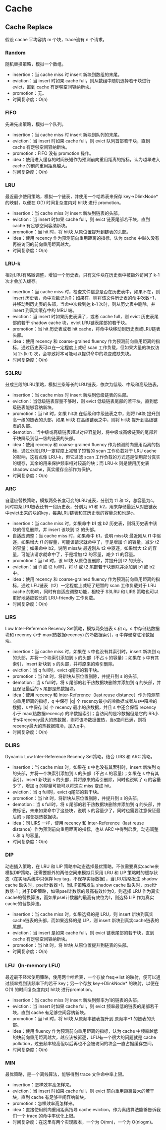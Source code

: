 # Cache
## Cache Replace
假设 cache 平均容纳 m 个块，trace流有 n 个请求。

### Random
随机替换策略，模拟一个数组。
- insertion：当 cache miss 时 insert 新块到数组的末尾。
- eviction：当 insert 时如果 cache full，则从数组中随机选择若干块进行 evict，直到 cache 有足够空间容纳新块。
- promotion：无。
- 时间复杂度：O(n)

### FIFO
先进先出策略，模拟一个队列。
- insertion：当 cache miss 时 insert 新块到队列的末尾。
- eviction：当 insert 时如果 cache full，则 evict 队列首部若干块，直到 cache 有足够空间容纳新块。
- promotion：FIFO 没有 promotion 操作。
- idea：使用进入缓存的时间长短作为预测前向重用距离的指标，认为越早进入 cache 的前向重用距离越大。
- 时间复杂度：O(n)

### LRU
最近最少使用策略，模拟一个链表，并使用一个哈希表来保存 key->DlinkNode* 的映射，以便在 O(1) 时间复杂度内对 hit块 进行 promotion。
- insertion：当 cache miss 时 insert 新块到链表的头部。
- eviction：当 insert 时如果 cache full，则 evict 链表尾部若干块，直到 cache 有足够空间容纳新块。
- promotion：当 hit 时，将 hit块 从原位置提升到链表的头部。
- idea：使用 recency 作为预测前向重用距离的指标，认为 cache 中越久没有再被访问的前向重用距离越大。
- 时间复杂度：O(n)

### LRU-k
相对LRU有略微调整，增加一个历史表，只有文件块在历史表中被额外访问了 k-1 次才会加入缓存。
- insertion：当 cache miss 时，检查文件信息是否在历史表中，如果不在，则 insert 历史表，命中次数记为0；如果在，则将该文件历史表的命中次数+1，并移动到历史表的头部，当命中次数到达 k-1 次时，则从历史表中删除，并 insert 到真实缓存中的 MRU 端。
- eviction：当 insert 时如果历史表满了，或者 cache full，则 evict 历史表尾部的若干 shadow cache 块，evict LRU链表尾部的若干块。
- promotion：当 hit 历史表或者 hit cache，将命中块移动到历史表或LRU链表头部。
- idea：使用 recency 和 coarse-grained fluency 作为预测前向重用距离的指标，通过历史表可以在一定程度上减轻 scan 工作负载，但如果大量的块仅访问 2~(k-1) 次，会导致将本可能可以提供命中的块变成缺失块。 
- 时间复杂度：O(n)

### S3LRU
分成三段的LRU策略，模拟三条等长的LRU链表，依次为低级、中级和高级链表。
- insertion：当 cache miss 时 insert 新块到低级链表的头部。
- eviction：当低级链表容量不够时，则 evict 低级链表尾部的若干块，直到低级链表能够容纳新块。
- promotion：当 hit 时，如果 hit块 在低级和中级链表之中，则将 hit块 提升到高一级的链表的头部，如果 hit块 在高级链表之中，则将 hit块 提升到高级链表的头部。
- demotion：当中级或高级链表超过对应容量时，将中级或高级链表的尾部若干块降级到低一级的链表的头部。
- idea：使用 recency 和 coarse-grained fluency 作为预测前向重用距离的指标，通过分段LRU一定程度上减轻了短暂的 scan 工作负载对于 LRU cache 的影响，这有点像 LRU-k，但它过滤 scan 工作负载的方式还是使用部分真实的缓存，其余的用来保护频率相对较高的块；而 LRU-k 则是使用历史表 shadow cache，真实缓存全部作为保护。
- 时间复杂度：O(n)

### ARC
自适应替换策略，模拟两条长度可变的LRU链表，分别为 t1 和 t2，总容量为c，同时每条LRU链表还有一段历史表，分别为 b1 和 b2，用来存储最近从对应链表中evict出来的块的key，每条LRU链表和其历史表的容量总和也是c。
- insertion：当 cache miss 时，如果命中 b1 或 b2 历史表，则将历史表中该块的信息删除，并 insert 该块到 t2 的头部。
- 自适应调整：当 cache miss 时，如果命中 b1，说明 miss块 最近刚从 t1 中驱逐，如果增大 t1 的容量，可能该请求就命中了，于是增加 t1 的容量，减少 t2 的容量；如果命中 b2，说明 miss块 最近刚从 t2 中驱逐，如果增大 t2 的容量，可能该请求就命中了，于是增加 t2 的容量，减少 t1 的容量。
- promotion：当 hit 时，该 hit块 从原位置删除，并提升到 t2 的头部。
- eviction：当 t1 或 t2 full时，将 t1 或 t2 尾部若干块删除并添加到 b1 或 b2 中。
- idea：使用 recency 和 coarse-grained fluency 作为预测前向重用距离的指标，通过 LFU链表（t2）一定程度上减轻了短暂的 scan 工作负载对于 LRU cache 的影响，同时有自适应调整功能，相较于 S3LRU 和 LIRS 策略也可以更好地适应较长的 LRU-friendly 工作负载。
- 时间复杂度：O(n)

### LIRS
Low Inter-Reference Recency Set策略，模拟两条链表 s 和 q，s 中存储热数据块和 recency 小于 max(热数据recency) 的冷数据索引，q 中存储常驻冷数据块。
- insertion：当 cache miss 时，如果在 s 中也没有其索引时，insert 新块到 q 的头部，并将一个块索引添加到 s 的头部（不占 s 的容量）；如果在 s 中有其索引，insert 新块到 s 的头部，并将原来的索引删除。
- eviction：当 q full时，evict q尾部的若干块。
- promotion：当 hit 时，将新块从原位置删除，并提升到 s 的头部。
- demotion：当 s full时，将 s 尾部的若干热数据块删除并添加到 q 的头部，并且保证最后的 s 尾部是热数据块。
- idea：使用 recency 和 Inter-Reference（last reuse distance）作为预测前向重用距离的指标，q 中保存 |q| 个 recency最小的冷数据或者从s中降冷的数据，s 中保存 |s| 个 recency 最小的热数据，并且 s 中还会保留 recency 小于 max(热数据recency) 的冷数据索引；当访问的是冷数据但是它的IRR小于s中recency最大的热数据，则将该冷数据置热，当s空间已满，则将recency最大的热数据降冷，加入q中。
- 时间复杂度：O(n)

### DLIRS
Dynamic Low Inter-Reference Recency Set策略，结合 LIRS 和 ARC 策略。
- insertion：当 cache miss 时，如果在 s 中也没有其索引时，insert 新块到 q 的头部，并将一个块索引添加到 s 的头部（不占 s 的容量）；如果在 s 中有其索引，insert 新块到 s 的头部，并将原来的索引删除，同时也说明了 q 的容量少了，增加 q 的容量可能可以将这次 miss 变成 hit。
- eviction：当 q full时，evict q尾部的若干块。
- promotion：当 hit 时，将新块从原位置删除，并提升到 s 的头部。
- demotion：当 s full时，将 s 尾部的若干热数据块删除并添加到 q 的头部，并做标记，未来如果命中了这些块，说明 s 的容量少了，同时也需要注意保证最后的 s 尾部是热数据块。
- idea：同 LIRS 一样，使用 recency 和 Inter-Reference（last reuse distance）作为预测前向重用距离的指标，也从 ARC 中得到启发，动态调整 s 和 q 的容量。
- 时间复杂度：O(n)

### DIP
动态插入策略，在 LRU 和 LIP 策略中动态选择最优策略，不仅需要真实cache来模拟DIP策略，还需要额外的两倍空间来模拟只采用 LRU 和 LIP 策略时的缓存状态（在实际系统中只保存 key tag，不保存实际数据），当LRU策略发生 shadow cache 缺失时，psel计数器+1，当LIP策略发生 shadow cache 缺失时，psel计数器-1；对于DIP策略，如果psel计数器的最高有效位为0，则选择 LRU 作为真实cache的替换算法，而如果psel计数器的最高有效位为1，则选择 LIP 作为真实cache的替换算法。
- insertion：当 cache miss 时，如果选择的是 LRU，则 insert 新块到真实cache链表的头部，而如果选择的是 LIP，则 insert 新块到真实cache链表的尾部。
- eviction：当 insert 是如果 cache full，则 evict 链表尾部的若干块，直到 cache 有足够空间容纳新块。
- promotion：当 hit 时，将 hit块 从原位置提升到链表的头部。
- 时间复杂度：O(n)

### LFU（In-memory LFU）
最近最不经常使用策略，使用两个哈希表，一个存放 freq->list 的映射，便可以通过频率找到该频率下的若干 key；另一个存放 key->DlinkNode* 的映射，以便在 O(1) 的时间复杂度内对 hit块 进行promotion。
- insertion：当 cache miss 时 insert 新块到频率为1的链表的头部。
- eviction：当 insert 时如果 cache full，则 evict 频率最低的链表的尾部若干块，直到 cache 有足够空间容纳新块。
- promotion：当 hit 时，将 hit块 从原频率链表提升到 原频率+1 的链表的头部。
- idea：使用 fluency 作为预测前向重用距离的指标，认为 cache 中频率越低的块前向重用距离越大，越应该被驱逐，LFU有一个很大的问题就是 cache pollution，过去频率较高但以后再也不会被访问的块会一直占据缓存空间。
- 时间复杂度：O(n)

### MIN
最优策略，是一个离线算法，能够得到 trace 文件命中率上限。
- insertion：怎样效率高怎样来。
- eviction：当 insert 时如果 cache full，则 evict 前向重用距离最大的若干块，直到 cache 有足够空间容纳新块。
- promotion：怎样效率高怎样来。
- idea：直接使用前向重用距离指导 cache eviction，作为离线算法能够告诉我们一个 trace 的命中率优化上限。
- 时间复杂度：在这里有两个实现版本，一个为 O(mn)，一个为 O(nlogm)。

